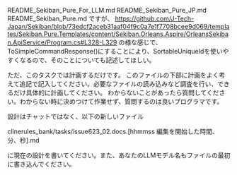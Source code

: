 README_Sekiban_Pure_For_LLM.md
README_Sekiban_Pure_JP.md
README_Sekiban_Pure.md
ですが、
https://github.com/J-Tech-Japan/Sekiban/blob/73edcf2aceb31aaf04f9c0a7e1f7708bcee9d069/templates/Sekiban.Pure.Templates/content/Sekiban.Orleans.Aspire/OrleansSekiban.ApiService/Program.cs#L328-L329
の様な感じで、ToSimpleCommandResponse()にすることにより、SortableUniqueIdを使いやすくなるので、そのことについても記述してほしい。




ただ、このタスクでは計画するだけです。
このファイルの下部に計画をよく考えて追記で記入してください。必要なファイルの読み込みなど調査を行い、できるだけ具体的に計画してください。
わからないことがあったら質問してください。わからない時に決めつけて作業せず、質問するのは良いプログラマです。

設計はチャットではなく、以下の新しいファイル

clinerules_bank/tasks/issue623_02.docs.[hhmmss 編集を開始した時間、分、秒].md

に現在の設計を書いてください。また、あなたのLLMモデル名もファイルの最初に書き込んでください。
